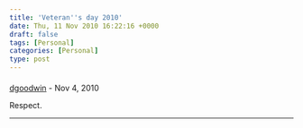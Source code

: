 ```yaml
---
title: 'Veteran''s day 2010'
date: Thu, 11 Nov 2010 16:22:16 +0000
draft: false
tags: [Personal]
categories: [Personal]
type: post
---
```



#### 
[dgoodwin]( "dgoodwin@rm-rf.ca") - <time datetime="2010-11-11 12:53:58">Nov 4, 2010</time>

Respect.
<hr />
